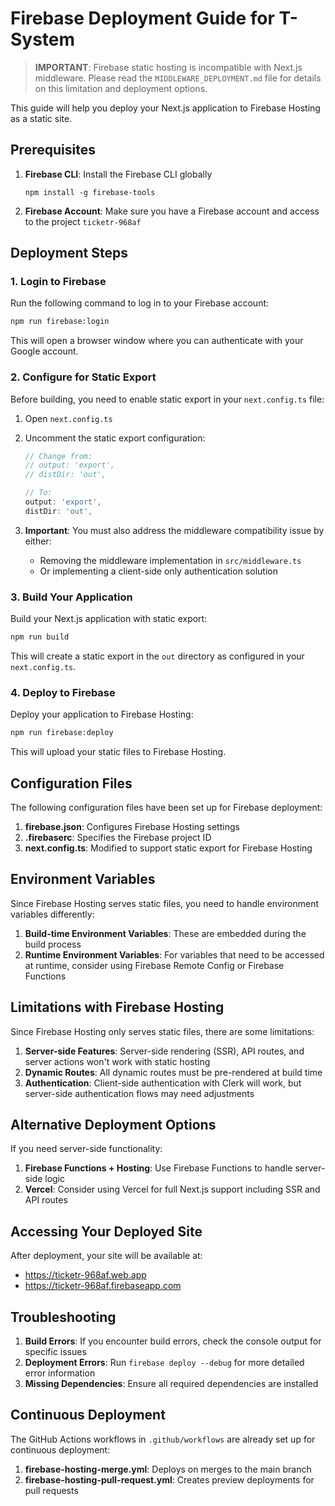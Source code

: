 # Firebase Deployment Guide for T-System

> **IMPORTANT**: Firebase static hosting is incompatible with Next.js middleware. Please read the `MIDDLEWARE_DEPLOYMENT.md` file for details on this limitation and deployment options.

This guide will help you deploy your Next.js application to Firebase Hosting as a static site.

## Prerequisites

1. **Firebase CLI**: Install the Firebase CLI globally
   ```
   npm install -g firebase-tools
   ```

2. **Firebase Account**: Make sure you have a Firebase account and access to the project `ticketr-968af`

## Deployment Steps

### 1. Login to Firebase

Run the following command to log in to your Firebase account:

```bash
npm run firebase:login
```

This will open a browser window where you can authenticate with your Google account.

### 2. Configure for Static Export

Before building, you need to enable static export in your `next.config.ts` file:

1. Open `next.config.ts`
2. Uncomment the static export configuration:
   ```typescript
   // Change from:
   // output: 'export',
   // distDir: 'out',
   
   // To:
   output: 'export',
   distDir: 'out',
   ```

3. **Important**: You must also address the middleware compatibility issue by either:
   - Removing the middleware implementation in `src/middleware.ts`
   - Or implementing a client-side only authentication solution

### 3. Build Your Application

Build your Next.js application with static export:

```bash
npm run build
```

This will create a static export in the `out` directory as configured in your `next.config.ts`.

### 4. Deploy to Firebase

Deploy your application to Firebase Hosting:

```bash
npm run firebase:deploy
```

This will upload your static files to Firebase Hosting.

## Configuration Files

The following configuration files have been set up for Firebase deployment:

1. **firebase.json**: Configures Firebase Hosting settings
2. **.firebaserc**: Specifies the Firebase project ID
3. **next.config.ts**: Modified to support static export for Firebase Hosting

## Environment Variables

Since Firebase Hosting serves static files, you need to handle environment variables differently:

1. **Build-time Environment Variables**: These are embedded during the build process
2. **Runtime Environment Variables**: For variables that need to be accessed at runtime, consider using Firebase Remote Config or Firebase Functions

## Limitations with Firebase Hosting

Since Firebase Hosting only serves static files, there are some limitations:

1. **Server-side Features**: Server-side rendering (SSR), API routes, and server actions won't work with static hosting
2. **Dynamic Routes**: All dynamic routes must be pre-rendered at build time
3. **Authentication**: Client-side authentication with Clerk will work, but server-side authentication flows may need adjustments

## Alternative Deployment Options

If you need server-side functionality:

1. **Firebase Functions + Hosting**: Use Firebase Functions to handle server-side logic
2. **Vercel**: Consider using Vercel for full Next.js support including SSR and API routes

## Accessing Your Deployed Site

After deployment, your site will be available at:

- https://ticketr-968af.web.app
- https://ticketr-968af.firebaseapp.com

## Troubleshooting

1. **Build Errors**: If you encounter build errors, check the console output for specific issues
2. **Deployment Errors**: Run `firebase deploy --debug` for more detailed error information
3. **Missing Dependencies**: Ensure all required dependencies are installed

## Continuous Deployment

The GitHub Actions workflows in `.github/workflows` are already set up for continuous deployment:

1. **firebase-hosting-merge.yml**: Deploys on merges to the main branch
2. **firebase-hosting-pull-request.yml**: Creates preview deployments for pull requests